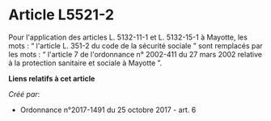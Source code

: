# Article L5521-2

Pour l'application des articles L. 5132-11-1 et L. 5132-15-1 à Mayotte, les mots : “ l'article L. 351-2 du code de la
sécurité sociale ” sont remplacés par les mots : “ l'article 7 de l'ordonnance n° 2002-411 du 27 mars 2002 relative à la
protection sanitaire et sociale à Mayotte ”.

**Liens relatifs à cet article**

_Créé par_:

  - Ordonnance n°2017-1491 du 25 octobre 2017 - art. 6
